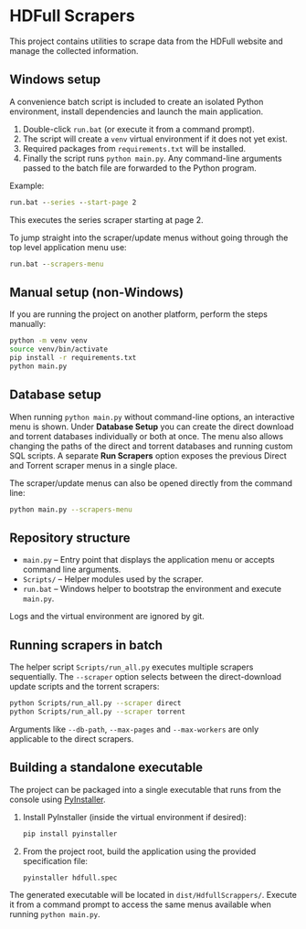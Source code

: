 # HDFull Scrapers

This project contains utilities to scrape data from the HDFull website and manage the collected information.

## Windows setup

A convenience batch script is included to create an isolated Python environment, install dependencies and launch the main application.

1. Double-click `run.bat` (or execute it from a command prompt).
2. The script will create a `venv` virtual environment if it does not yet exist.
3. Required packages from `requirements.txt` will be installed.
4. Finally the script runs `python main.py`. Any command-line arguments passed to the batch file are forwarded to the Python program.

Example:

```bat
run.bat --series --start-page 2
```

This executes the series scraper starting at page 2.

To jump straight into the scraper/update menus without going through the top
level application menu use:

```bat
run.bat --scrapers-menu
```

## Manual setup (non-Windows)

If you are running the project on another platform, perform the steps manually:

```bash
python -m venv venv
source venv/bin/activate
pip install -r requirements.txt
python main.py
```

## Database setup


When running `python main.py` without command-line options, an interactive menu is shown. Under **Database Setup** you can create the direct download and torrent databases individually or both at once. The menu also allows changing the paths of the direct and torrent databases and running custom SQL scripts. A separate **Run Scrapers** option exposes the previous Direct and Torrent scraper menus in a single place.

The scraper/update menus can also be opened directly from the command line:

```bash
python main.py --scrapers-menu
```


## Repository structure

- `main.py` – Entry point that displays the application menu or accepts command line arguments.
- `Scripts/` – Helper modules used by the scraper.
- `run.bat` – Windows helper to bootstrap the environment and execute `main.py`.

Logs and the virtual environment are ignored by git.

## Running scrapers in batch

The helper script `Scripts/run_all.py` executes multiple scrapers sequentially. The
`--scraper` option selects between the direct-download update scripts and the
torrent scrapers:

```bash
python Scripts/run_all.py --scraper direct
python Scripts/run_all.py --scraper torrent
```

Arguments like `--db-path`, `--max-pages` and `--max-workers` are only applicable
to the direct scrapers.

## Building a standalone executable

The project can be packaged into a single executable that runs from the console
using [PyInstaller](https://pyinstaller.org/).

1. Install PyInstaller (inside the virtual environment if desired):

   ```bash
   pip install pyinstaller
   ```

2. From the project root, build the application using the provided specification
   file:

   ```bash
   pyinstaller hdfull.spec
   ```

The generated executable will be located in `dist/HdfullScrappers/`. Execute it
from a command prompt to access the same menus available when running
`python main.py`.
